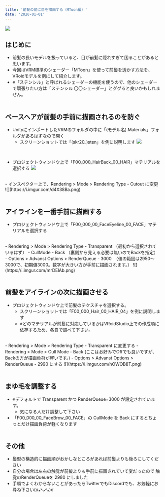 ```yaml
---
title: '前髪の前に目を描画する（MToon編）'
date: '2020-01-01'
---
```


![](https://i.imgur.com/lpLVi29.png)

## はじめに
- 前髪の長いモデルを扱っていると、目が前髪に隠れすぎて困ることがあると思います。
- 今回はVRM標準のシェーダー「MToon」を使って前髪を透かす方法を、VRoidモデルを例にして紹介します。
- ※「ステンシル」と呼ばれるシェーダーの機能を使うので、他のシェーダーで頑張りたい方は「ステンシル 〇〇シェーダー」とググると良いかもしれません。
<br><br>


## ベースヘアが前髪の手前に描画されるのを防ぐ
- UnityにインポートしたVRMのフォルダの中に「(モデル名).Materials」フォルダがあるはずなので開く
    - スクリーンショットでは「(skr20_)sten」を例に説明します
![](https://i.imgur.com/LmNohJy.png)
<br>

- プロジェクトウィンドウ上で「F00_000_HairBack_00_HAIR」マテリアルを選択する
![](https://i.imgur.com/jH9Cgdd.png)
<br>
- インスペクター上で、Rendering > Mode > Rendering Type
     - Cutout に変更
![](https://i.imgur.com/d4X38Ba.png)
<br><br>


## アイラインを一番手前に描画する
- プロジェクトウィンドウ上で「F00_000_00_FaceEyeline_00_FACE」マテリアルを選択する
<br>
- Rendering > Mode > Rendering Type
    - Transparent （最初から選択されているはず）
- CullMode
    - Back （裏側から見える必要は無いのでBackを指定）
- Options > Advanst Options > RenderQueue
    - 3000　（値の範囲は2950～3000で、初期値3000。数字が大きい方が手前に描画されます。）
![](https://i.imgur.com/mrDElAb.png)
<br><br>


## 前髪をアイラインの次に描画させる
- プロジェクトウィンドウ上で前髪のテクスチャを選択する。
    - スクリーンショットでは「F00_000_Hair_00_HAIR_04」を例に説明します
    - ※どのマテリアルが前髪に対応しているかはVRoidStudio上での作成順に依存するため、各自で調べて下さい。
<br>
- Rendering > Mode > Rendering Type
    - Transparent に変更する
- Rendering > Mode > Cull Mode
    - Back (ここはお好みでOffでも良いですが、Backの方が描画負荷が軽いです。)
- Options > Advanst Options > RenderQueue
    - 2990 にする
![](https://i.imgur.com/hOWOB8T.png)
<br><br>


## まゆ毛を調整する
- ※デフォルトで Transparent かつ RenderQueue=3000 が設定されています。
    - 気になる人だけ調整して下さい
- 「F00_000_00_FaceBrow_00_FACE」の CullMode を Back にするとちょっとだけ描画負荷が軽くなります
<br><br>


## その他
- 髪型の構造的に描画順がおかしなところがあれば前髪よりも後ろにしてください
- 自分の場合は左右の触覚が前髪よりも手前に描画されていて変だったので 触覚のRenderQueueを 2980 にしました
- 手順でよくわからないことがあったらTwitterでもDiscordでも、お気軽にお尋ね下さい(σ⁎˃ᴗ˂⁎)σ

